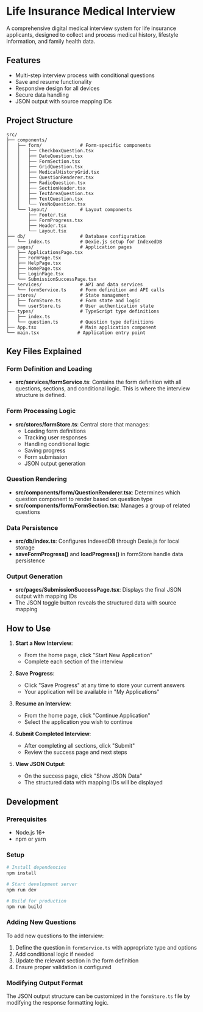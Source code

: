 # Life Insurance Medical Interview

A comprehensive digital medical interview system for life insurance applicants, designed to collect and process medical history, lifestyle information, and family health data.

## Features

- Multi-step interview process with conditional questions
- Save and resume functionality
- Responsive design for all devices
- Secure data handling
- JSON output with source mapping IDs

## Project Structure

```
src/
├── components/
│   ├── form/              # Form-specific components
│   │   ├── CheckboxQuestion.tsx
│   │   ├── DateQuestion.tsx
│   │   ├── FormSection.tsx
│   │   ├── GridQuestion.tsx
│   │   ├── MedicalHistoryGrid.tsx
│   │   ├── QuestionRenderer.tsx
│   │   ├── RadioQuestion.tsx
│   │   ├── SectionHeader.tsx
│   │   ├── TextAreaQuestion.tsx
│   │   ├── TextQuestion.tsx
│   │   └── YesNoQuestion.tsx
│   └── layout/            # Layout components
│       ├── Footer.tsx
│       ├── FormProgress.tsx
│       ├── Header.tsx
│       └── Layout.tsx
├── db/                    # Database configuration
│   └── index.ts           # Dexie.js setup for IndexedDB
├── pages/                 # Application pages
│   ├── ApplicationsPage.tsx
│   ├── FormPage.tsx
│   ├── HelpPage.tsx
│   ├── HomePage.tsx
│   ├── LoginPage.tsx
│   └── SubmissionSuccessPage.tsx
├── services/              # API and data services
│   └── formService.ts     # Form definition and API calls
├── stores/                # State management
│   ├── formStore.ts       # Form state and logic
│   └── userStore.ts       # User authentication state
├── types/                 # TypeScript type definitions
│   ├── index.ts
│   └── question.ts        # Question type definitions
├── App.tsx                # Main application component
└── main.tsx              # Application entry point
```

## Key Files Explained

### Form Definition and Loading

- **src/services/formService.ts**: Contains the form definition with all questions, sections, and conditional logic. This is where the interview structure is defined.

### Form Processing Logic

- **src/stores/formStore.ts**: Central store that manages:
  - Loading form definitions
  - Tracking user responses
  - Handling conditional logic
  - Saving progress
  - Form submission
  - JSON output generation

### Question Rendering

- **src/components/form/QuestionRenderer.tsx**: Determines which question component to render based on question type
- **src/components/form/FormSection.tsx**: Manages a group of related questions

### Data Persistence

- **src/db/index.ts**: Configures IndexedDB through Dexie.js for local storage
- **saveFormProgress()** and **loadProgress()** in formStore handle data persistence

### Output Generation

- **src/pages/SubmissionSuccessPage.tsx**: Displays the final JSON output with mapping IDs
- The JSON toggle button reveals the structured data with source mapping

## How to Use

1. **Start a New Interview**:
   - From the home page, click "Start New Application"
   - Complete each section of the interview

2. **Save Progress**:
   - Click "Save Progress" at any time to store your current answers
   - Your application will be available in "My Applications"

3. **Resume an Interview**:
   - From the home page, click "Continue Application"
   - Select the application you wish to continue

4. **Submit Completed Interview**:
   - After completing all sections, click "Submit"
   - Review the success page and next steps

5. **View JSON Output**:
   - On the success page, click "Show JSON Data"
   - The structured data with mapping IDs will be displayed

## Development

### Prerequisites

- Node.js 16+
- npm or yarn

### Setup

```bash
# Install dependencies
npm install

# Start development server
npm run dev

# Build for production
npm run build
```

### Adding New Questions

To add new questions to the interview:

1. Define the question in `formService.ts` with appropriate type and options
2. Add conditional logic if needed
3. Update the relevant section in the form definition
4. Ensure proper validation is configured

### Modifying Output Format

The JSON output structure can be customized in the `formStore.ts` file by modifying the response formatting logic.